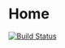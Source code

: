 # Home

[![Build Status](https://travis-ci.org/kevalpatel2106/home.svg?branch=master)](https://travis-ci.org/kevalpatel2106/home)
